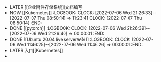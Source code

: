 - LATER [[企业附件存储系统]]文档编写
- NOW [[Kubernetes]]
  :LOGBOOK:
  CLOCK: [2022-07-06 Wed 21:26:33]--[2022-07-07 Thu 08:50:14] =>  11:23:41
  CLOCK: [2022-07-07 Thu 08:50:14]
  :END:
- DONE [[pytorch]]
  :LOGBOOK:
  CLOCK: [2022-07-06 Wed 21:26:39]--[2022-07-06 Wed 21:26:40] =>  00:00:01
  :END:
- DONE [[Ubuntu 20.04 live server安装]]
  :LOGBOOK:
  CLOCK: [2022-07-06 Wed 11:46:25]--[2022-07-06 Wed 11:46:26] =>  00:00:01
  :END:
- LATER 入门[[Kubernetes]]
-